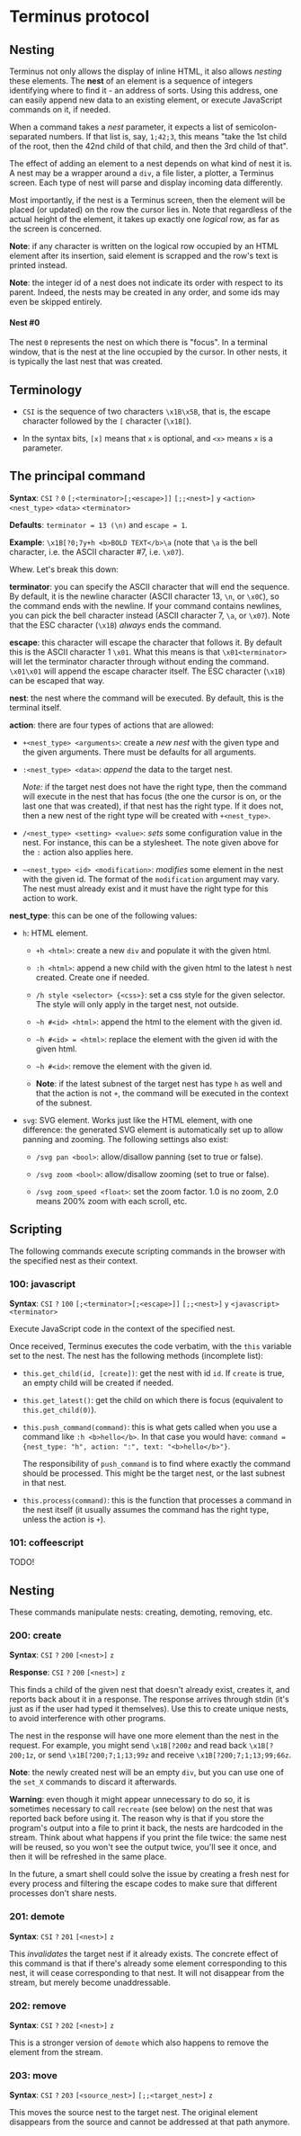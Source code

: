 
Terminus protocol
=================

## Nesting

Terminus not only allows the display of inline HTML, it also allows
*nesting* these elements. The **nest** of an element is a sequence of
integers identifying where to find it - an address of sorts. Using
this address, one can easily append new data to an existing element,
or execute JavaScript commands on it, if needed.

When a command takes a *nest* parameter, it expects a list of
semicolon-separated numbers. If that list is, say, `1;42;3`, this
means "take the 1st child of the root, then the 42nd child of that
child, and then the 3rd child of that".

The effect of adding an element to a nest depends on what kind of nest
it is. A nest may be a wrapper around a `div`, a file lister, a
plotter, a Terminus screen. Each type of nest will parse and display
incoming data differently.

Most importantly, if the nest is a Terminus screen, then the element
will be placed (or updated) on the row the cursor lies in. Note that
regardless of the actual height of the element, it takes up exactly
one *logical* row, as far as the screen is concerned.

**Note**: if any character is written on the logical row occupied by
  an HTML element after its insertion, said element is scrapped and
  the row's text is printed instead.

**Note**: the integer id of a nest does not indicate its order with
  respect to its parent. Indeed, the nests may be created in any
  order, and some ids may even be skipped entirely.

#### Nest #0

The nest `0` represents the nest on which there is "focus". In a
terminal window, that is the nest at the line occupied by the
cursor. In other nests, it is typically the last nest that was
created.


## Terminology

* `CSI` is the sequence of two characters `\x1B\x5B`, that is, the
  escape character followed by the `[` character (`\x1B[`).

* In the syntax bits, `[x]` means that `x` is optional, and
  `<x>` means `x` is a parameter.


## The principal command

**Syntax**: `CSI` `?` `0` `[;<terminator>[;<escape>]]` `[;;<nest>]` `y` `<action><nest_type>` `<data>` `<terminator>`

**Defaults**: `terminator = 13 (\n)` and `escape = 1`.

**Example**: `\x1B[?0;7y+h <b>BOLD TEXT</b>\a` (note that `\a` is
  the bell character, i.e. the ASCII character #7, i.e. `\x07`).

Whew. Let's break this down:

**terminator**: you can specify the ASCII character that will end the
  sequence. By default, it is the newline character (ASCII character
  13, `\n`, or `\x0C`), so the command ends with the newline. If your
  command contains newlines, you can pick the bell character instead
  (ASCII character 7, `\a`, or `\x07`). Note that the ESC character
  (`\x1B`) *always* ends the command.

**escape**: this character will escape the character that follows
  it. By default this is the ASCII character 1 `\x01`. What this means
  is that `\x01<terminator>` will let the terminator character through
  without ending the command. `\x01\x01` will append the escape
  character itself. The ESC character (`\x1B`) can be escaped that
  way.

**nest**: the nest where the command will be executed. By default,
  this is the terminal itself.

**action**: there are four types of actions that are allowed:

  * `+<nest_type> <arguments>`: create a *new nest* with the given
    type and the given arguments. There must be defaults for all
    arguments.

  * `:<nest_type> <data>`: *append* the data to the target nest.

    *Note:* if the target nest does not have the right type, then the
    command will execute in the nest that has focus (the one the
    cursor is on, or the last one that was created), if that nest has
    the right type. If it does not, then a new nest of the right type
    will be created with `+<nest_type>`.

  * `/<nest_type> <setting> <value>`: *sets* some configuration
    value in the nest. For instance, this can be a stylesheet. The
    note given above for the `:` action also applies here.

  * `~<nest_type> <id> <modification>`: *modifies* some element in
    the nest with the given id. The format of the `modification`
    argument may vary. The nest must already exist and it must have
    the right type for this action to work.

**nest_type**: this can be one of the following values:

  * `h`: HTML element.

    * `+h <html>`: create a new `div` and populate it with the
      given html.

    * `:h <html>`: append a new child with the given html to the
      latest `h` nest created. Create one if needed.

    * `/h style <selector> {<css>}`: set a css style for the given
      selector. The style will only apply in the target nest, not
      outside.

    * `~h #<id> <html>`: append the html to the element with the
      given id.

    * `~h #<id> = <html>`: replace the element with the given id
      with the given html.

    * `~h #<id>`: remove the element with the given id.

    * **Note**: if the latest subnest of the target nest has type
      `h` as well and that the action is not `+`, the command will
      be executed in the context of the subnest.

  * `svg`: SVG element. Works just like the HTML element, with one
    difference: the generated SVG element is automatically set up to
    allow panning and zooming. The following settings also exist:

    * `/svg pan <bool>`: allow/disallow panning (set to true or
      false).

    * `/svg zoom <bool>`: allow/disallow zooming (set to true or
      false).

    * `/svg zoom_speed <float>`: set the zoom factor. 1.0 is no
      zoom, 2.0 means 200% zoom with each scroll, etc.


## Scripting

The following commands execute scripting commands in the browser with
the specified nest as their context.

### 100: javascript

**Syntax**: `CSI` `?` `100` `[;<terminator>[;<escape>]]` `[;;<nest>]` `y` `<javascript>` `<terminator>`

Execute JavaScript code in the context of the specified nest.

Once received, Terminus executes the code verbatim, with the `this`
variable set to the nest. The nest has the following methods
(incomplete list):

* `this.get_child(id, [create])`: get the nest with id `id`. If
  `create` is true, an empty child will be created if needed.

* `this.get_latest()`: get the child on which there is focus
  (equivalent to `this.get_child(0)`).

* `this.push_command(command)`: this is what gets called when you
  use a command like `:h <b>hello</b>`. In that case you would have:
  `command = {nest_type: "h", action: ":", text: "<b>hello</b>"}`.

  The responsibility of `push_command` is to find where exactly the
  command should be processed. This might be the target nest, or the
  last subnest in that nest.

* `this.process(command)`: this is the function that processes a
  command in the nest itself (it usually assumes the command has the
  right type, unless the action is `+`).


### 101: coffeescript

TODO!


## Nesting

These commands manipulate nests: creating, demoting, removing, etc.

### 200: create

**Syntax**: `CSI` `?` `200` `[<nest>]` `z`

**Response**: `CSI` `?` `200` `[<nest>]` `z`

This finds a child of the given nest that doesn't already exist,
creates it, and reports back about it in a response. The response
arrives through stdin (it's just as if the user had typed it
themselves). Use this to create unique nests, to avoid interference
with other programs.

The nest in the response will have one more element than the nest in
the request. For example, you might send `\x1B[?200z` and read back
`\x1B[?200;1z`, or send `\x1B[?200;7;1;13;99z` and receive
`\x1B[?200;7;1;13;99;66z`.

**Note**: the newly created nest will be an empty `div`, but you can
  use one of the `set_X` commands to discard it afterwards.

**Warning**: even though it might appear unnecessary to do so, it is
  sometimes necessary to call `recreate` (see below) on the nest that
  was reported back before using it. The reason why is that if you
  store the program's output into a file to print it back, the nests
  are hardcoded in the stream. Think about what happens if you print
  the file twice: the same nest will be reused, so you won't see the
  output twice, you'll see it once, and then it will be refreshed in
  the same place.

  In the future, a smart shell could solve the issue by creating a
  fresh nest for every process and filtering the escape codes to make
  sure that different processes don't share nests.

### 201: demote

**Syntax**: `CSI` `?` `201` `[<nest>]` `z`

This *invalidates* the target nest if it already exists. The concrete
effect of this command is that if there's already some element
corresponding to this nest, it will cease corresponding to that
nest. It will not disappear from the stream, but merely become
unaddressable.

### 202: remove

**Syntax**: `CSI` `?` `202` `[<nest>]` `z`

This is a stronger version of `demote` which also happens to remove
the element from the stream.

### 203: move

**Syntax**: `CSI` `?` `203` `[<source_nest>]` `[;;<target_nest>]` `z`

This moves the source nest to the target nest. The original element
disappears from the source and cannot be addressed at that path
anymore.

